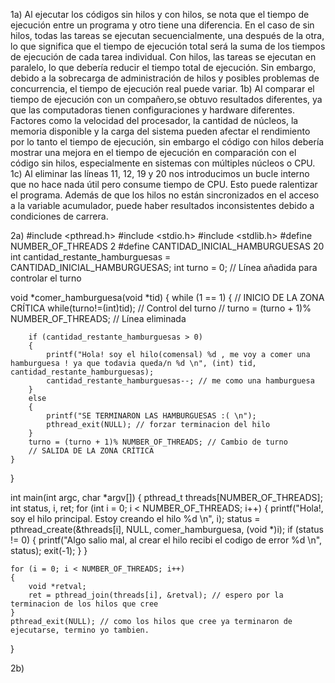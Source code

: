 1a)
 Al ejecutar los códigos sin hilos y con hilos, se nota que el tiempo de ejecución entre un programa y otro tiene una diferencia.
 En el caso de sin hilos, todas las tareas se ejecutan secuencialmente, una después de la otra,
 lo que significa que el tiempo de ejecución total será la suma de los tiempos de ejecución de cada tarea individual.
 Con hilos, las tareas se ejecutan en paralelo, lo que debería reducir el tiempo total de ejecución.
 Sin embargo, debido a la sobrecarga de administración de hilos y posibles problemas de concurrencia, el tiempo de ejecución real puede variar.
 1b)
 Al  comparar el tiempo de ejecución con un compañero,se obtuvo resultados diferentes,
 ya que las computadoras tienen configuraciones y  hardware diferentes.
 Factores como la velocidad del procesador, la cantidad de núcleos, la memoria disponible y la carga del sistema pueden afectar el rendimiento
 por lo tanto  el tiempo de ejecución, sin embargo 
 el código con hilos debería mostrar una mejora en el tiempo de ejecución en comparación con el código sin hilos, especialmente en sistemas con múltiples núcleos o CPU.
 1c)  Al eliminar las líneas 11, 12, 19 y 20 nos introducimos  un bucle interno que no hace nada útil pero consume tiempo de CPU. 
 Esto puede ralentizar el programa. Además de que   los hilos no están sincronizados en el acceso a la variable acumulador, puede haber resultados inconsistentes debido a condiciones de carrera.
 
 2a)
 #include <pthread.h>
#include <stdio.h>
#include <stdlib.h>
#define NUMBER_OF_THREADS 2
#define CANTIDAD_INICIAL_HAMBURGUESAS 20
int cantidad_restante_hamburguesas = CANTIDAD_INICIAL_HAMBURGUESAS;
int turno = 0; // Línea añadida para controlar el turno

void *comer_hamburguesa(void *tid)
{
	while (1 == 1)
	{ 
		// INICIO DE LA ZONA CRÍTICA
		while(turno!=(int)tid); // Control del turno
		// turno = (turno + 1)% NUMBER_OF_THREADS;  // Línea eliminada

		if (cantidad_restante_hamburguesas > 0)
		{
			printf("Hola! soy el hilo(comensal) %d , me voy a comer una hamburguesa ! ya que todavia queda/n %d \n", (int) tid, cantidad_restante_hamburguesas);
			cantidad_restante_hamburguesas--; // me como una hamburguesa
		}
		else
		{
			printf("SE TERMINARON LAS HAMBURGUESAS :( \n");
			pthread_exit(NULL); // forzar terminacion del hilo
		}
		turno = (turno + 1)% NUMBER_OF_THREADS; // Cambio de turno
		// SALIDA DE LA ZONA CRÍTICA   
	}
}

int main(int argc, char *argv[])
{
	pthread_t threads[NUMBER_OF_THREADS];
	int status, i, ret;
	for (int i = 0; i < NUMBER_OF_THREADS; i++)
	{
		printf("Hola!, soy el hilo principal. Estoy creando el hilo %d \n", i);
		status = pthread_create(&threads[i], NULL, comer_hamburguesa, (void *)i);
		if (status != 0)
		{
			printf("Algo salio mal, al crear el hilo recibi el codigo de error %d \n", status);
			exit(-1);
		}
	}

	for (i = 0; i < NUMBER_OF_THREADS; i++)
	{
		void *retval;
		ret = pthread_join(threads[i], &retval); // espero por la terminacion de los hilos que cree
	}
	pthread_exit(NULL); // como los hilos que cree ya terminaron de ejecutarse, termino yo tambien.
}

2b)







